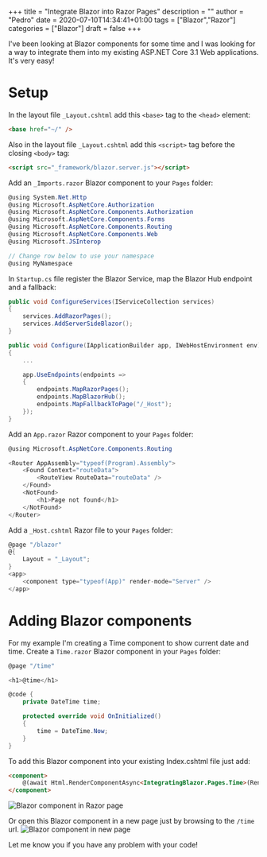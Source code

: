 +++
title = "Integrate Blazor into Razor Pages"
description = ""
author = "Pedro"
date = 2020-07-10T14:34:41+01:00
tags = ["Blazor","Razor"]
categories = ["Blazor"]
draft = false
+++

I've been looking at Blazor components for some time and I was looking for a way to integrate them into my existing ASP.NET Core 3.1 Web applications. It's very easy!

# Setup
In the layout file `_Layout.cshtml` add this `<base>` tag to the `<head>` element:
```html
<base href="~/" />
```

Also in the layout file `_Layout.cshtml` add this `<script>` tag before the closing `<body>` tag:
```html
<script src="_framework/blazor.server.js"></script>
```

Add an `_Imports.razor` Blazor component to your `Pages` folder:
```cs
@using System.Net.Http
@using Microsoft.AspNetCore.Authorization
@using Microsoft.AspNetCore.Components.Authorization
@using Microsoft.AspNetCore.Components.Forms
@using Microsoft.AspNetCore.Components.Routing
@using Microsoft.AspNetCore.Components.Web
@using Microsoft.JSInterop

// Change row below to use your namespace
@using MyNamespace          
```

In `Startup.cs` file register the Blazor Service, map the Blazor Hub endpoint and a fallback:
```cs
public void ConfigureServices(IServiceCollection services)
{
    services.AddRazorPages();
    services.AddServerSideBlazor();
}

public void Configure(IApplicationBuilder app, IWebHostEnvironment env)
{
    ...

    app.UseEndpoints(endpoints =>
    {
        endpoints.MapRazorPages();
        endpoints.MapBlazorHub();
        endpoints.MapFallbackToPage("/_Host");
    });
}
```

Add an `App.razor` Razor component to your `Pages` folder:
```cs
@using Microsoft.AspNetCore.Components.Routing

<Router AppAssembly="typeof(Program).Assembly">
    <Found Context="routeData">
        <RouteView RouteData="routeData" />
    </Found>
    <NotFound>
        <h1>Page not found</h1>
    </NotFound>
</Router>
```

Add a `_Host.cshtml` Razor file to your `Pages` folder:
```cs
@page "/blazor"
@{
    Layout = "_Layout";
}
<app>
    <component type="typeof(App)" render-mode="Server" />
</app>
```

# Adding Blazor components
For my example I'm creating a Time component to show current date and time.
Create a `Time.razor` Blazor component in your `Pages` folder:
```cs
@page "/time"

<h1>@time</h1>

@code {
    private DateTime time;

    protected override void OnInitialized()
    {
        time = DateTime.Now;
    }
}
```
To add this Blazor component into your existing Index.cshtml file just add:
```html
<component>
    @(await Html.RenderComponentAsync<IntegratingBlazor.Pages.Time>(RenderMode.Server))
</component>
```

![Blazor component in Razor page](/img/integrate-blazor-into-razor-pages-1.png)

Or open this Blazor component in a new page just by browsing to the `/time` url.
![Blazor component in new page](/img/integrate-blazor-into-razor-pages-2.png)

Let me know you if you have any problem with your code!